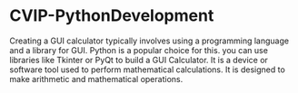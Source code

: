 # CVIP-PythonDevelopment
Creating a GUI calculator typically involves using a programming language and a library for GUI. Python is a popular choice for this. you can use libraries like Tkinter or PyQt to build a GUI Calculator. It is a device or software tool used to perform mathematical calculations. It is designed to make arithmetic and mathematical operations.
